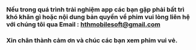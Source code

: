 ### Nếu trong quá trình trải nghiệm app các bạn gặp phải bất trì khó khăn gì hoặc nội dung bản quyền về phim vui lòng liên hệ với chúng tôi qua Email : hthmobilesoft@gmail.com  
### Xin chân thành cảm ơn và chúc các bạn xem phim vui vẻ.
